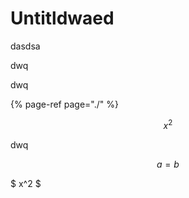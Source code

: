 # Untitldwaed

dasdsa



dwq

dwq

{% page-ref page="./" %}

$$
x^2
$$

dwq



$$
a = b
$$

$ x^2 $

